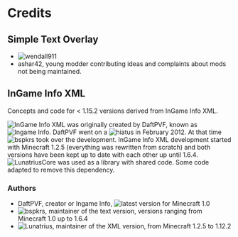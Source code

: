 # Credits

## Simple Text Overlay
 - ![wendall911](https://github.com/wendall911/)
 - ashar42, young modder contributing ideas and complaints about mods not being maintained.

## InGame Info XML

Concepts and code for < 1.15.2 versions derived from InGame Info XML.

![InGame Info XML](https://github.com/Lunatrius/InGame-Info-XML) was originally created by DaftPVF, known as ![Ingame Info](http://www.minecraftforum.net/topic/124117-/#ingame_info). DaftPVF went on a ![hiatus](http://www.minecraftforum.net/topic/124117-/page__st__920#entry12634055) in February 2012. At that time ![bspkrs](https://github.com/bspkrs/) took over the development. InGame Info XML development started with Minecraft 1.2.5 (everything was rewritten from scratch) and both versions have been kept up to date with each other up until 1.6.4.
![LunatriusCore](https://github.com/Lunatrius/LunatriusCore) was used as a library with shared code. Some code adapted to remove this dependency.

### Authors

 - DaftPVF, creator or Ingame Info, ![latest version](http://www.minecraftforum.net/topic/124117-) for Minecraft 1.0
 - ![bspkrs](https://github.com/bspkrs/), maintainer of the text version, versions ranging from Minecraft 1.0 up to 1.6.4
 - ![Lunatrius](https://github.com/Lunatrius), maintainer of the XML version, from Minecraft 1.2.5 to 1.12.2
